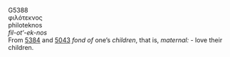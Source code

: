 <body>
  <p>G5388<br>  φιλότεκνος  <br> philoteknos  <br><i>fil-ot‘-ek-nos </i><br>From <a href="g5384.htm">5384</a> and <a href="g5043.htm">5043</a>  <i>fond</i> <i>of</i> one’s <i>children</i>, that is, <i>maternal:</i> - love their children.<br></p>
 </body>